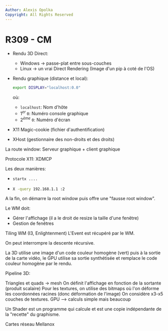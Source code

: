 ```yaml
---
Author: Alexis Opolka
Copyright: All Rights Reserved
---
```


# R309 - CM

- Rendu 3D Direct:

  - Windows -> passe-plat entre sous-couches
  - Linux -> un vrai Direct Rendering (Image d'un pip à coté de l'OS)

- Rendu graphique (distance et local):

  ```sh
  export DISPLAY="localhost:0.0"
  ```

  où:

  - `localhost`: Nom d'hôte
  - $1^{er}$ `0`: Numéro console graphique
  - $2^{ème}$ `0`: Numéro d'écran

- X11 Magic-cookie (fichier d'authentification)
- XHost (gestionnaire des non-droits et des droits)

La route window: Serveur graphique + client graphique

Protocole X11: XDMCP

Les deux manières:

- ```sh
  startx ....
  ```

- ```sh
  X -query 192.168.1.1 :2
  ```

A la fin, on démarre la root window puis offre une "fausse root window".

Le WM doit:

- Gérer l'affichage (il a le droit de resize la taille d'une fenêtre)
- Gestion de fenêtres

Tiling WM (I3, Enlightenment)
L'Event est récupéré par le WM.

On peut interrompre la descente récursive.

La 3D utilise une image d'un code couleur homogène (vert)
puis à la sortie de la carte vidéo, le GPU utilise sa sortie
synthétisée et remplace le code couleur homogène par le rendu.

Pipeline 3D:

Triangles et quads -> mesh
On définit l'affichage en fonction de la sortante (produit scalaire)
Pour les textures, on utilise des bitmaps où l'on déforme les coordonnées racines (donc déformation de l'image)
On considère x3-x5 couches de textures.
GPU --> calculs simple mais beaucoup

Un Shader est un programme qui calcule et est
une copie indépendante de la "recette" du graphisme.

Cartes réseau Mellanox
